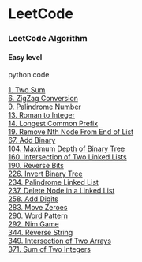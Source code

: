 LeetCode
========

### LeetCode Algorithm
#### Easy level
python code  


[1. Two Sum](http://nbviewer.jupyter.org/github/tsumy/LeetCode/blob/master/1.%20Two%20Sum.ipynb)  
[6. ZigZag Conversion](http://nbviewer.jupyter.org/github/tsumy/LeetCode/blob/master/6.%20ZigZag%20Conversion.ipynb)  
[9. Palindrome Number](http://nbviewer.jupyter.org/github/tsumy/LeetCode/blob/master/9.%20Palindrome%20Number.ipynb)  
[13. Roman to Integer](http://nbviewer.jupyter.org/github/tsumy/LeetCode/blob/master/13.%20Roman%20to%20Integer.ipynb)  
[14. Longest Common Prefix](http://nbviewer.jupyter.org/github/tsumy/LeetCode/blob/master/14.%20Longest%20Common%20Prefix.ipynb)  
[19. Remove Nth Node From End of List](http://nbviewer.jupyter.org/github/tsumy/LeetCode/blob/master/19.%20Remove%20Nth%20Node%20From%20End%20of%20List.ipynb)  
[67. Add Binary](http://nbviewer.jupyter.org/github/tsumy/LeetCode/blob/master/67.%20Add%20Binary.ipynb)  
[104. Maximum Depth of Binary Tree](http://nbviewer.jupyter.org/github/tsumy/LeetCode/blob/master/104.%20Maximum%20Depth%20of%20Binary%20Tree.ipynb)  
[160. Intersection of Two Linked Lists](http://nbviewer.jupyter.org/github/tsumy/LeetCode/blob/master/160.%20Intersection%20of%20Two%20Linked%20Lists.ipynb)  
[190. Reverse Bits](http://nbviewer.jupyter.org/github/tsumy/LeetCode/blob/master/190.%20Reverse%20Bits.ipynb)  
[226. Invert Binary Tree](http://nbviewer.jupyter.org/github/tsumy/LeetCode/blob/master/226.%20Invert%20Binary%20Tree.ipynb)  
[234. Palindrome Linked List](http://nbviewer.jupyter.org/github/tsumy/LeetCode/blob/master/234.%20Palindrome%20Linked%20List.ipynb)  
[237. Delete Node in a Linked List](http://nbviewer.jupyter.org/github/tsumy/LeetCode/blob/master/237.%20Delete%20Node%20in%20a%20Linked%20List.ipynb)  
[258. Add Digits](http://nbviewer.jupyter.org/github/tsumy/LeetCode/blob/master/258.%20Add%20Digits.ipynb)  
[283. Move Zeroes](http://nbviewer.jupyter.org/github/tsumy/LeetCode/blob/master/283.%20Move%20Zeroes.ipynb)  
[290. Word Pattern](http://nbviewer.jupyter.org/github/tsumy/LeetCode/blob/master/290.%20Word%20Pattern.ipynb)  
[292. Nim Game](http://nbviewer.jupyter.org/github/tsumy/LeetCode/blob/master/292.%20Nim%20Game.ipynb)  
[344. Reverse String](http://nbviewer.jupyter.org/github/tsumy/LeetCode/blob/master/344.%20Reverse%20String.ipynb)  
[349. Intersection of Two Arrays](http://nbviewer.jupyter.org/github/tsumy/LeetCode/blob/master/349.%20Intersection%20of%20Two%20Arrays.ipynb)  
[371. Sum of Two Integers](http://nbviewer.jupyter.org/github/tsumy/LeetCode/blob/master/371.%20Sum%20of%20Two%20Integers.ipynb)  
[](http://nbviewer.jupyter.org/github/tsumy/LeetCode/blob/master/)  
[](http://nbviewer.jupyter.org/github/tsumy/LeetCode/blob/master/)  
[](http://nbviewer.jupyter.org/github/tsumy/LeetCode/blob/master/)  
[](http://nbviewer.jupyter.org/github/tsumy/LeetCode/blob/master/)  
[](http://nbviewer.jupyter.org/github/tsumy/LeetCode/blob/master/)  
[](http://nbviewer.jupyter.org/github/tsumy/LeetCode/blob/master/)  
[](http://nbviewer.jupyter.org/github/tsumy/LeetCode/blob/master/)  
